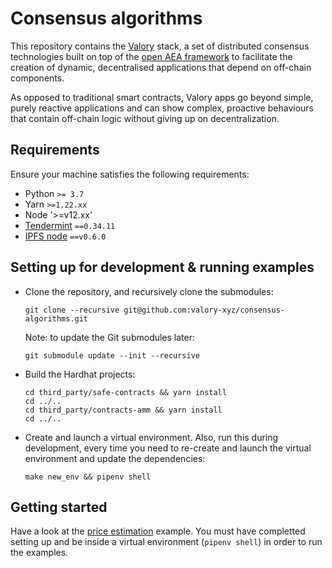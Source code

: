 # Consensus algorithms

This repository contains the [Valory](https://www.valory.xyz/) stack, a set of distributed consensus
technologies built on top of the [open AEA framework](https://github.com/valory-xyz/open-aea) to facilitate the creation of dynamic, decentralised applications that depend on off-chain components.

As opposed to traditional smart contracts, Valory apps go beyond simple, purely reactive applications and can show complex, proactive behaviours that contain off-chain logic without giving up on decentralization.


## Requirements

Ensure your machine satisfies the following requirements:

- Python `>= 3.7`
- Yarn `>=1.22.xx`
- Node '>=v12.xx'
- [Tendermint](https://docs.tendermint.com/master/introduction/install.html) `==0.34.11`
- [IPFS node](https://docs.ipfs.io/install/command-line/#official-distributions) `==v0.6.0`


## Setting up for development & running examples

- Clone the repository, and recursively clone the submodules:

      git clone --recursive git@github.com:valory-xyz/consensus-algorithms.git

  Note: to update the Git submodules later:

      git submodule update --init --recursive

- Build the Hardhat projects:

      cd third_party/safe-contracts && yarn install
      cd ../..
      cd third_party/contracts-amm && yarn install
      cd ../..

- Create and launch a virtual environment. Also, run this during development, every time you need to re-create and launch the virtual environment and update the dependencies:

      make new_env && pipenv shell

## Getting started

Have a look at the [price estimation](https://github.com/valory-xyz/consensus-algorithms/tree/main/examples/price_estimation) example. You must have completted setting up and be inside a virtual environment (`pipenv shell`) in order to run the examples.

